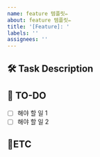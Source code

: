 ```yaml
---
name: feature 템플릿✏️
about: feature 템플릿✏️
title: '[Feature]: '
labels: ''
assignees: ''
---
```


## 🛠 Task Description

<!-- 여기에 작업에 대한 설명을 작성 -->

## 📝 TO-DO

- [ ] 해야 할 일 1
- [ ] 해야 할 일 2

## 🔔ETC